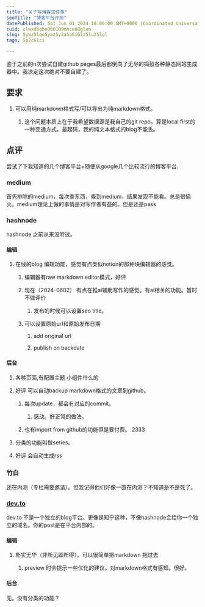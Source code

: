 ```yaml
---
title: "关于写博客这件事"
seoTitle: "博客平台评测"
datePublished: Sat Jun 01 2024 16:00:00 GMT+0000 (Coordinated Universal Time)
cuid: clwxdbobo000109mhce08glun
slug: 5ywz5lqo5yaz5y2a5a6i6lz5lu25lql
tags: 5p2c6lci

---
```


鉴于之前的n次尝试自建github pages最后都倒向了无尽的捣鼓各种静态网站生成器中。我决定这次绝对不要自建了。

## 要求

1. 可以用纯markdown格式写/可以导出为纯markdown格式。
    
    1. 这个问题本质上在于我希望数据源是我自己的git repo。算是local first的一种变通方式。最起码，我的纯文本格式的blog不能丢。
        

## 点评

尝试了下我知道的几个博客平台+随便从google几个比较流行的博客平台.

### medium

首先排除的medium，每次查东西，查到medium，结果发现不能看。总是很恼火。medium理论上做的事情是对写作者有益的。但是还是pass

### hashnode

hashnode 之前从来没听过。

#### 编辑

1. 在线的blog 编辑功能，感觉有点类似notion的那种块编辑器的感觉。
    
    1. 编辑器有raw markdown editor模式，好评
        
    2. 现在（2024-0602） 有点在推ai辅助写作的感觉。有ai相关的功能。暂时不做评价
        
        1. 发布的时候可以设置seo title。
            
    3. 可以设置原始url和原始发布日期
        
        1. add original url
            
        2. publish on backdate
            

#### 后台

1. 各种页面,有配置主题 小组件什么的
    
2. 好评 可以自动backup markdown格式的文章到github。
    
    1. 每次update，都会有对应的commit。
        
        1. 感动。好正常的做法。
            
    2. 也有import from github的功能但是要付费。 2333
        
3. 分类的功能叫做series。
    
4. 好评 会自动生成rss
    

### 竹白

还在内测（专栏需要邀请）。但我记得他们好像一直在内测？不知道是不是死了。

### [dev.to](http://dev.to)

dev.to 不是一个独立的blog平台。更像是知乎这种，不像hashnode会给你一个独立的域名。你的post是在平台内部的。

#### 编辑

1. 朴实无华（非所见即所得）。可以很简单把markdown 拖过去
    
    1. preview 时会提示一些优化的建议。对markdown格式有感知。很好。
        
    

#### 后台

无。没有分类的功能？